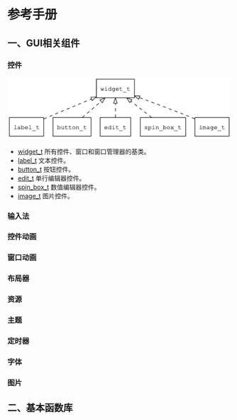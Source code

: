 # 参考手册

## 一、GUI相关组件

### 控件

![widget\_overview](images/widget_overview.png)

* [widget\_t](manual/widget_t.md) 所有控件、窗口和窗口管理器的基类。
* [label\_t](manual/label_t.md) 文本控件。
* [button\_t](manual/button_t.md) 按钮控件。
* [edit\_t](manual/edit_t.md) 单行编辑器控件。
* [spin\_box\_t](manual/spin_box_t.md) 数值编辑器控件。
* [image\_t](manual/image_t.md) 图片控件。

### 输入法

### 控件动画

### 窗口动画

### 布局器

### 资源

### 主题

### 定时器

### 字体

### 图片

## 二、基本函数库

